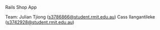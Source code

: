 Rails Shop App

Team:
Julian Tjiong (s3786866@student.rmit.edu.au)
Cass Ilangantileke (s3742928@student.rmit.edu.au)
